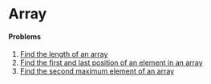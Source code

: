 # Array

#### Problems  

1. [Find the length of an array](/Data%20Structure/Array/length_of_array.py/)
2. [Find the first and last position of an element in an array](/Data%20Structure/Array/first_last_position.py/)
3. [Find the second maximum element of an array](/Data%20Structure/Array/second_max_element.py/)
